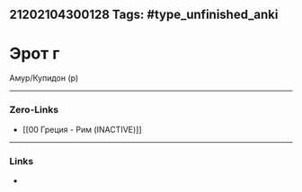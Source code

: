 21202104300128
Tags: #type_unfinished_anki
---
# Эрот г

Амур/Купидон (р)

---
### Zero-Links
- [[00 Греция - Рим (INACTIVE)]]
---
### Links
-